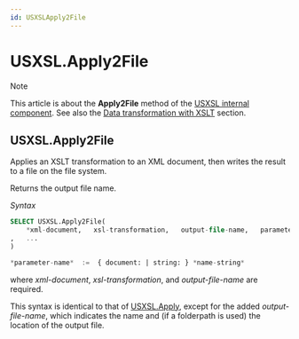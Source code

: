 ```yaml
---
id: USXSLApply2File
---
```


# USXSL.Apply2File



> [!NOTE]
> This article is about the **Apply2File** method of the [USXSL internal component](/docs/Extensions/USXSL%20internal%20component).
> See also the [Data transformation with XSLT]() section.

## **USXSL.Apply2File**

Applies an XSLT transformation to an XML document, then writes the result to a file on the file system.

Returns the output file name.

*Syntax*

```sql
SELECT USXSL.Apply2File(
    *xml-document,   xsl-transformation,   output-file-name,   parameter-name,   parameter-value*
,   ...
)

*parameter-name*  :=  { document: | string: } *name-string*
```

where *xml-document*, *xsl-transformation*, and *output-file-name* are required.

This syntax is identical to that of [USXSL.Apply](/docs/Extensions/USXSL%20internal%20component/USXSLApply.md), except for the added *output-file-name*, which indicates the name and (if a folderpath is used) the location of the output file.